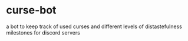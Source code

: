 # curse-bot
a bot to keep track of used curses and different levels of distastefulness milestones for discord servers
